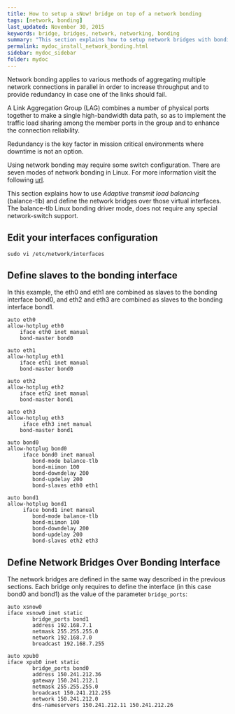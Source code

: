 ```yaml
---
title: How to setup a sNow! bridge on top of a network bonding
tags: [network, bonding]
last_updated: November 30, 2015
keywords: bridge, bridges, network, networking, bonding
summary: "This section explains how to setup network bridges with bonding in order to achieve high availability and better performance."
permalink: mydoc_install_network_bonding.html
sidebar: mydoc_sidebar
folder: mydoc
---
```


Network bonding applies to various methods of aggregating multiple network connections in parallel in order to increase throughput and to provide redundancy in case one of the links should fail.

A Link Aggregation Group (LAG) combines a number of physical ports together to make a single high-bandwidth data path, so as to implement the traffic load sharing among the member ports in the group and to enhance the connection reliability.

Redundancy is the key factor in mission critical environments where downtime is not an option.

Using network bonding may require some switch configuration. There are seven modes of network bonding in Linux. For more information visit the following [url](https://help.ubuntu.com/community/UbuntuBonding).

This section explains how to use *Adaptive transmit load balancing* (balance-tlb) and define the network bridges over those virtual interfaces. The balance-tlb Linux bonding driver mode, does not require any special network-switch support.

## Edit your interfaces configuration

```
sudo vi /etc/network/interfaces
```

## Define slaves to the bonding interface
In this example, the eth0 and eth1 are combined as slaves to the bonding interface bond0, and eth2 and eth3 are combined as slaves to the bonding interface bond1.
```
auto eth0
allow-hotplug eth0
	iface eth0 inet manual
	bond-master bond0

auto eth1
allow-hotplug eth1
 	iface eth1 inet manual
 	bond-master bond0

auto eth2
allow-hotplug eth2
 	iface eth2 inet manual
 	bond-master bond1

auto eth3
allow-hotplug eth3
     iface eth3 inet manual
 	bond-master bond1

auto bond0
allow-hotplug bond0
     iface bond0 inet manual
    	bond-mode balance-tlb
    	bond-miimon 100
    	bond-downdelay 200
    	bond-updelay 200
    	bond-slaves eth0 eth1

auto bond1
allow-hotplug bond1
     iface bond1 inet manual
    	bond-mode balance-tlb
    	bond-miimon 100
    	bond-downdelay 200
    	bond-updelay 200
    	bond-slaves eth2 eth3
```
## Define Network Bridges Over Bonding Interface
The network bridges are defined in the same way described in the previous sections. Each bridge only requires to define the interface (in this case bond0 and bond1) as the value of the parameter ```bridge_ports```:
```
auto xsnow0
iface xsnow0 inet static
        bridge_ports bond1
        address 192.168.7.1
        netmask 255.255.255.0
        network 192.168.7.0
        broadcast 192.168.7.255

auto xpub0
iface xpub0 inet static
        bridge_ports bond0
        address 150.241.212.36
        gateway 150.241.212.1
        netmask 255.255.255.0
        broadcast 150.241.212.255
        network 150.241.212.0
        dns-nameservers 150.241.212.11 150.241.212.26
```

<!--
## Define VLANs Over a Bonding Interface
You can create a VLAN over a bonding interface an then create a bridge. 

If you create VLAN interfaces only to put them into a bridge, there is no need to define the VLAN interfaces manually. Just config the bridge, and the VLAN interface will be created automatically when creating the bridge, e.g:


```
auto vlan10
iface vlan10 inet static
        vlan-raw-device bond0
```
-->
